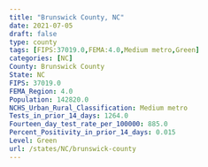```yaml
---
title: "Brunswick County, NC"
date: 2021-07-05
draft: false
type: county
tags: [FIPS:37019.0,FEMA:4.0,Medium metro,Green]
categories: [NC]
County: Brunswick County
State: NC
FIPS: 37019.0
FEMA_Region: 4.0
Population: 142820.0
NCHS_Urban_Rural_Classification: Medium metro
Tests_in_prior_14_days: 1264.0
Fourteen_day_test_rate_per_100000: 885.0
Percent_Positivity_in_prior_14_days: 0.015
Level: Green
url: /states/NC/brunswick-county
---
```



